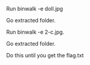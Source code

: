 Run binwalk -e doll.jpg

Go extracted folder. 

Run binwalk -e 2-c.jpg.

Go extracted folder. 

Do this until you get the flag.txt
